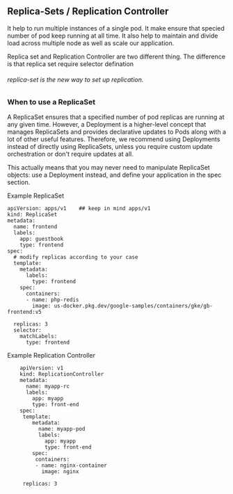 ## Replica-Sets / Replication Controller

It help to run multiple instances of a single pod. It make ensure that specied number of pod keep running at all time. It also help to maintain and divide load across multiple node as well as scale our application.

Replica set and Replication Controller are two different thing. The difference is that replica set require selector defination

###### replica-set is the new way to set up replication. 

### When to use a ReplicaSet
A ReplicaSet ensures that a specified number of pod replicas are running at any given time. However, a Deployment is a higher-level concept that manages ReplicaSets and provides declarative updates to Pods along with a lot of other useful features. Therefore, we recommend using Deployments instead of directly using ReplicaSets, unless you require custom update orchestration or don't require updates at all.

This actually means that you may never need to manipulate ReplicaSet objects: use a Deployment instead, and define your application in the spec section.

Example ReplicaSet
```
apiVersion: apps/v1    ## keep in mind apps/v1
kind: ReplicaSet
metadata:
  name: frontend
  labels:
    app: guestbook
    type: frontend
spec:
  # modify replicas according to your case
  template:
    metadata:
      labels:
        type: frontend
    spec:
      containers:
      - name: php-redis
        image: us-docker.pkg.dev/google-samples/containers/gke/gb-frontend:v5

  replicas: 3
  selector:
    matchLabels:
      type: frontend
```

Example Replication Controller

```
    apiVersion: v1
    kind: ReplicationController
    metadata:
      name: myapp-rc
      labels:
        app: myapp
        type: front-end
    spec:
     template:
        metadata:
          name: myapp-pod
          labels:
            app: myapp
            type: front-end
        spec:
         containers:
         - name: nginx-container
           image: nginx

     replicas: 3
```

